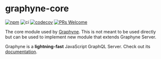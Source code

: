 # graphyne-core

[![npm](https://badgen.net/npm/v/graphyne-core)](https://www.npmjs.com/package/graphyne-core)
![ci](https://github.com/hoangvvo/graphyne/workflows/Test%20and%20coverage/badge.svg)
[![codecov](https://codecov.io/gh/hoangvvo/graphyne/branch/master/graph/badge.svg)](https://codecov.io/gh/hoangvvo/graphyne)
[![PRs Welcome](https://badgen.net/badge/PRs/welcome/ff5252)](/CONTRIBUTING.md)

The core module used by [Graphyne](https://www.npmjs.com/package/graphyne-server). This is not meant to be used directly but can be used to implement new module that extends Graphyne Server.

Graphyne is a **lightning-fast** JavaScript GraphQL Server. Check out its [documentation](https://github.com/hoangvvo/graphyne).
